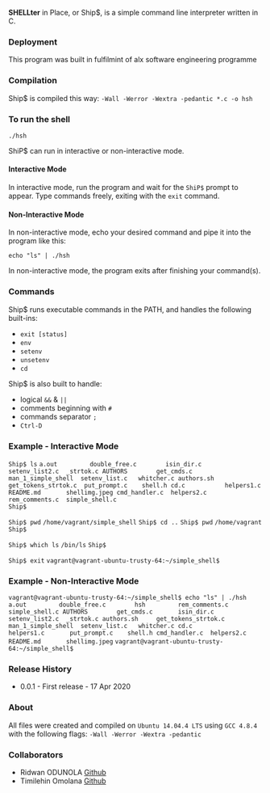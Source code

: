 **SHELLter** in Place, or Ship$, is a simple command line interpreter written in C.

### Deployment

This program was built in fulfilmint of alx software engineering programme

### Compilation

Ship$ is compiled this way:
`-Wall -Werror -Wextra -pedantic *.c -o hsh`

### To run the shell

`./hsh`

ShiP$ can run in interactive or non-interactive mode.

#### Interactive Mode

In interactive mode, run the program and wait for the `ShiP$` prompt to appear. Type commands freely, exiting with the `exit` command.

#### Non-Interactive Mode

In non-interactive mode, echo your desired command and pipe it into the program like this:

`echo "ls" | ./hsh`

In non-interactive mode, the program exits after finishing your  command(s).

### Commands

Ship$ runs executable commands in the PATH, and handles the following built-ins:

-   `exit [status]`
-   `env`
-   `setenv`
-   `unsetenv`
-   `cd`

Ship$ is also built to handle:

-   logical `&&` & `||`
-   comments beginning with `#`
-   commands separator `;`
-   `Ctrl-D`

### Example - Interactive Mode
`Ship$ ls`
`a.out	       double_free.c	    isin_dir.c		setenv_list2.c	_strtok.c
AUTHORS        get_cmds.c	    man_1_simple_shell	setenv_list.c	whitcher.c
authors.sh     get_tokens_strtok.c  put_prompt.c	shell.h
cd.c	       helpers1.c	    README.md		shellimg.jpeg
cmd_handler.c  helpers2.c	    rem_comments.c	simple_shell.c`</br>
`Ship$`

`Ship$ pwd` 
`/home/vagrant/simple_shell`
`Ship$ cd ..`
`Ship$ pwd`
`/home/vagrant`
`Ship$ `

`Ship$ which ls`
`/bin/ls`
`Ship$ `

`Ship$ exit`
`vagrant@vagrant-ubuntu-trusty-64:~/simple_shell$ `

### Example - Non-Interactive Mode
`vagrant@vagrant-ubuntu-trusty-64:~/simple_shell$ echo "ls" | ./hsh`
`a.out	       double_free.c	    hsh			rem_comments.c	simple_shell.c
AUTHORS        get_cmds.c	    isin_dir.c		setenv_list2.c	_strtok.c
authors.sh     get_tokens_strtok.c  man_1_simple_shell	setenv_list.c	whitcher.c
cd.c	       helpers1.c	    put_prompt.c	shell.h
cmd_handler.c  helpers2.c	    README.md		shellimg.jpeg`
`vagrant@vagrant-ubuntu-trusty-64:~/simple_shell$`

### Release History

-   0.0.1 - First release - 17 Apr 2020</br>

### About

All files were created and compiled on `Ubuntu 14.04.4 LTS` using `GCC 4.8.4` with the following flags: `-Wall -Werror -Wextra -pedantic`

### Collaborators

-   Ridwan ODUNOLA [Github](https://github.com/eXochus)
-   Timilehin Omolana [Github](https://github.com/Tee-stark)
